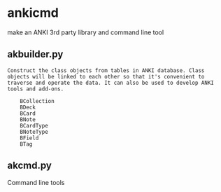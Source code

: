 # ankicmd

make an ANKI 3rd party library and command line tool

## akbuilder.py

	Construct the class objects from tables in ANKI database. Class objects will be linked to each other so that it's convenient to traverse and operate the data. It can also be used to develop ANKI tools and add-ons.

```
	BCollection
	BDeck
	BCard
	BNote
	BCardType
	BNoteType
	BField
	BTag
```

## akcmd.py

Command line tools
